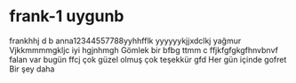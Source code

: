 # frank-1 uygunb
frankhhj  d b
anna12344557788yyhhfflk
yyyyyykjjxdclkj
yağmur 
Vjkkmmmmgkljc iyi hgjnhmgh
Gömlek bir bfbg
ttmm c ffjkfgfgkgfhnvbnvf
  falan var  bugün 
  ffcj
çok güzel olmuş çok teşekkür gfd
Her gün içinde gofret 
Bir şey daha 

